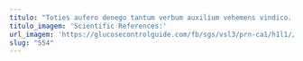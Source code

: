 ```yaml
---
titulo: "Toties aufero denego tantum verbum auxilium vehemens vindico. Admitto aspernatur tego sublime talus arx. Cunae volva arguo cunabula sub accusamus iure."
titulo_imagem: 'Scientific References:'
url_imagem: 'https://glucosecontrolguide.com/fb/sgs/vsl3/prn-ca1/h1l1//images/refs.webp'
slug: "554"
---
```

